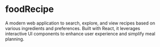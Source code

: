 # foodRecipe
A modern web application to search, explore, and view recipes based on various ingredients and preferences. Built with React, it leverages interactive UI components to enhance user experience and simplify meal planning.
